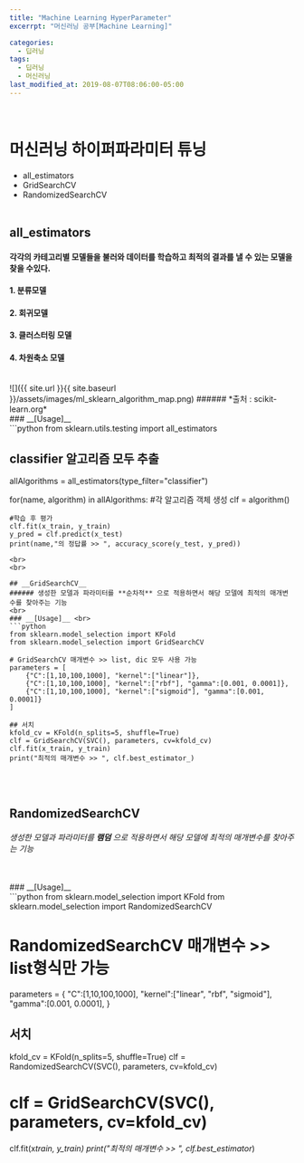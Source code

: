 ```yaml
---
title: "Machine Learning HyperParameter"
excerrpt: "머신러닝 공부[Machine Learning]"

categories:
  - 딥러닝
tags:
  - 딥러닝
  - 머신러닝
last_modified_at: 2019-08-07T08:06:00-05:00
---
```

<br>

# 머신러닝 하이퍼파라미터 튜닝

- all_estimators
- GridSearchCV
- RandomizedSearchCV
  <br>
  <br>

## **all_estimators** <br>

#### 각각의 카테고리별 모델들을 불러와 데이터를 학습하고 최적의 결과를 낼 수 있는 모델을 찾을 수있다.

#### 1. 분류모델

#### 2. 회귀모델

#### 3. 클러스터링 모델

#### 4. 차원축소 모델

<br>
![]({{ site.url }}{{ site.baseurl }}/assets/images/ml_sklearn_algorithm_map.png)
###### *출처 : scikit-learn.org*
<br>
### __[Usage]__ <br>
```python
from sklearn.utils.testing import all_estimators

## classifier 알고리즘 모두 추출

allAlgorithms = all_estimators(type_filter="classifier")

for(name, algorithm) in allAlgorithms: #각 알고리즘 객체 생성
clf = algorithm()

    #학습 후 평가
    clf.fit(x_train, y_train)
    y_pred = clf.predict(x_test)
    print(name,"의 정답률 >> ", accuracy_score(y_test, y_pred))

````
<br>
<br>

## __GridSearchCV__
###### 생성한 모델과 파라미터를 **순차적** 으로 적용하면서 해당 모델에 최적의 매개변수를 찾아주는 기능
<br>
### __[Usage]__ <br>
```python
from sklearn.model_selection import KFold
from sklearn.model_selection import GridSearchCV

# GridSearchCV 매개변수 >> list, dic 모두 사용 가능
parameters = [
    {"C":[1,10,100,1000], "kernel":["linear"]},
    {"C":[1,10,100,1000], "kernel":["rbf"], "gamma":[0.001, 0.0001]},
    {"C":[1,10,100,1000], "kernel":["sigmoid"], "gamma":[0.001, 0.0001]}
]

## 서치
kfold_cv = KFold(n_splits=5, shuffle=True)
clf = GridSearchCV(SVC(), parameters, cv=kfold_cv)
clf.fit(x_train, y_train)
print("최적의 매개변수 >> ", clf.best_estimator_)
````

<br>
<br>

## **RandomizedSearchCV**

###### 생성한 모델과 파라미터를 **램덤** 으로 적용하면서 해당 모델에 최적의 매개변수를 찾아주는 기능

<br>
### __[Usage]__ <br>
```python
from sklearn.model_selection import KFold
from sklearn.model_selection import RandomizedSearchCV

# RandomizedSearchCV 매개변수 >> list형식만 가능

parameters = {
"C":[1,10,100,1000],
"kernel":["linear", "rbf", "sigmoid"],
"gamma":[0.001, 0.0001],
}

## 서치

kfold_cv = KFold(n_splits=5, shuffle=True)
clf = RandomizedSearchCV(SVC(), parameters, cv=kfold_cv)

# clf = GridSearchCV(SVC(), parameters, cv=kfold_cv)

clf.fit(x*train, y_train)
print("최적의 매개변수 >> ", clf.best_estimator*)

```

```
